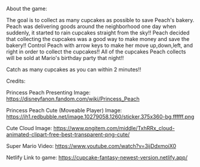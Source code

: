 About the game:

The goal is to collect as many cupcakes as possible to save Peach's bakery. Peach was delivering goods around the neighborhood one day when suddenly, it started to rain cupcakes straight from the sky!!  Peach decided that collecting the cupcakes was a good way to make money and save the bakery!! Control Peach with arrow keys to make her move up,down,left, and right in order to collect the cupcakes!! All of the cupcakes Peach collects will be sold at Mario's birthday party that night!!

Catch as many cupcakes as you can within 2 minutes!! 

Credits:

Princess Peach Presenting Image: https://disneyfanon.fandom.com/wiki/Princess_Peach

Princess Peach Cute (Moveable Player) Image: https://ih1.redbubble.net/image.10279058.1260/sticker,375x360-bg,ffffff.png

Cute Cloud Image: https://www.pngitem.com/middle/TxhRRx_cloud-animated-clipart-free-best-transparent-png-cute/

Super Mario Video: https://www.youtube.com/watch?v=3ijDdxmoiX0

Netlify Link to game: https://cupcake-fantasy-newest-version.netlify.app/
